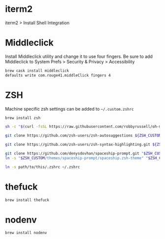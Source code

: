 # iterm2
iterm2 > Install Shell Integration

# Middleclick
Install Middleclick utility and change it to use four fingers.
Be sure to add Middleclick to System Prefs > Security & Privacy > Accessibility
```bash
brew cask install middleclick
defaults write com.rouge41.middleClick fingers 4
```

# ZSH
Machine specific zsh settings can be added to `~/.custom.zshrc`
```bash
brew install zsh

sh -c "$(curl -fsSL https://raw.githubusercontent.com/robbyrussell/oh-my-zsh/master/tools/install.sh)"

git clone https://github.com/zsh-users/zsh-autosuggestions ${ZSH_CUSTOM:-~/.oh-my-zsh/custom}/plugins/zsh-autosuggestions

git clone https://github.com/zsh-users/zsh-syntax-highlighting.git ${ZSH_CUSTOM:-~/.oh-my-zsh/custom}/plugins/zsh-syntax-highlighting

git clone https://github.com/denysdovhan/spaceship-prompt.git "$ZSH_CUSTOM/themes/spaceship-prompt"
ln -s "$ZSH_CUSTOM/themes/spaceship-prompt/spaceship.zsh-theme" "$ZSH_CUSTOM/themes/spaceship.zsh-theme"

ln -s path/to/this/.zshrc ~/.zshrc
```

# thefuck
```bash
brew install thefuck
```

# nodenv
```bash
brew install nodenv
```
